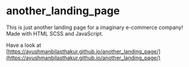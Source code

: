 # another_landing_page

This is just another landing page for a imaginary e-commerce company! Made with HTML SCSS and JavaScript.

Have a look at [https://ayushmanbilasthakur.github.io/another_landing_page/](https://ayushmanbilasthakur.github.io/another_landing_page/)
